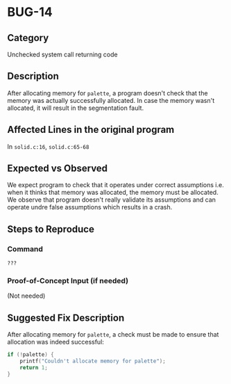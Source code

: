 # BUG-14
## Category
Unchecked system call returning code

## Description

After allocating memory for `palette`, a program doesn't check that the memory was actually successfully allocated. In case the memory wasn't allocated, it will result in the segmentation fault.

## Affected Lines in the original program
In `solid.c:16`, `solid.c:65-68`

## Expected vs Observed
We expect program to check that it operates under correct assumptions i.e. when it thinks that memory was allocated, the memory must be allocated. We observe that program doesn't really validate its assumptions and can operate undre false assumptions which results in a crash.

## Steps to Reproduce

### Command

```
???
```
### Proof-of-Concept Input (if needed)
(Not needed)

## Suggested Fix Description
After allocating memory for `palette`, a check must be made to ensure that allocation was indeed successful:
```c
if (!palette) {
    printf("Couldn't allocate memory for palette");
    return 1;
}
```

